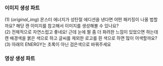 ### 이미지 생성 파트
(1) (*original_img*) 몬스터 에너지가 성탄절 에디션을 낸다면 어떤 패키징이 나올 법할까요? 해당 캔 이미지를 참고해서 이미지를 생성해볼 수 있나요?  
(2) 전체적으로 자연스럽고 좋네요! 근데 눈에 띌 좀 더 화려한 느낌이 있었으면 하는데 캔 배경색을 붉은 색으로 하고 글씨를 제외한 로고를 흰 색으로 하면 많이 어색할까요?  
(3) 아래의 ENERGY는 초록이 아닌 검은색으로 바꿔주세요  

### 영상 생성 파트
